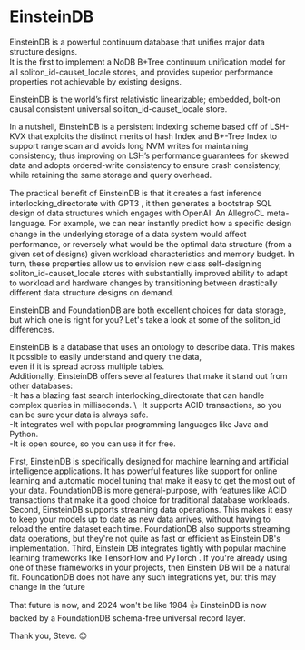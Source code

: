 # EinsteinDB

EinsteinDB is a powerful continuum database that unifies major data structure designs. \
It is the first to implement a NoDB B+Tree continuum uniﬁcation model for all soliton_id-causet_locale stores, and provides superior performance properties not achievable by existing designs.

EinsteinDB is the world’s first relativistic linearizable; embedded, bolt-on causal consistent universal soliton_id-causet_locale store.

In a nutshell, EinsteinDB is a persistent indexing scheme based off of LSH-KVX that exploits the distinct merits of hash Index and B+-Tree Index to support range scan and avoids long NVM writes for maintaining consistency; thus improving on LSH’s performance guarantees for skewed data and adopts ordered-write consistency to ensure crash consistency, while retaining the same storage and query overhead.

The practical beneﬁt of EinsteinDB is that it creates a fast inference interlocking_directorate with GPT3 , it then generates a bootstrap SQL design of data structures which engages with OpenAI: An AllegroCL meta-language. For example, we can near instantly predict how a speciﬁc de­sign change in the underlying storage of a data system would aﬀect performance, or reversely what would be the optimal data structure (from a given set of designs) given workload characteristics and memory budget. In turn, these prop­erties allow us to envision new class self-designing soliton_id-causet_locale stores with substantially improved ability to adapt to workload and hardware changes by transitioning between drastically different data structure designs on demand.

EinsteinDB and FoundationDB are both excellent choices for data storage, but which one is right for you? Let's take a look at some of the soliton_id differences.

EinsteinDB is a database that uses an ontology to describe data. This makes it possible to easily understand and query the data, \
even if it is spread across multiple tables.\
Additionally, EinsteinDB offers several features that make it stand out from other databases: \
-It has a blazing fast search interlocking_directorate that can handle complex queries in milliseconds. \ 
-It supports ACID transactions, so you can be sure your data is always safe. \
-It integrates well with popular programming languages like Java and Python. \
-It is open source, so you can use it for free.



First, EinsteinDB is specifically designed for machine learning and artificial intelligence applications. It has powerful features like support for online learning and automatic model tuning that make it easy to get the most out of your data. FoundationDB is more general-purpose, with features like ACID transactions that make it a good choice for traditional database workloads. 
Second, EinsteinDB supports streaming data operations. This makes it easy to keep your models up to date as new data arrives, without having to reload the entire dataset each time. FoundationDB also supports streaming data operations, but they're not quite as fast or efficient as Einstein DB's implementation. 
Third, Einstein DB integrates tightly with popular machine learning frameworks like TensorFlow and PyTorch . If you're already using one of these frameworks in your projects, then Einstein DB will be a natural fit. FoundationDB does not have any such integrations yet, but this may change in the future

That future is now, and 2024 won't be like 1984 👍  EinsteinDB is now backed by a FoundationDB schema-free universal record layer. 



Thank you, Steve. 😊 

